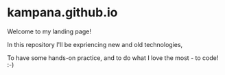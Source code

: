 # kampana.github.io
Welcome to my landing page!

In this repository I'll be expriencing new and old technologies, 

To have some hands-on practice, and to do what I love the most - to code! :-)
